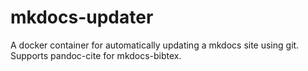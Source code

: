 # mkdocs-updater
A docker container for automatically updating a mkdocs site using git. Supports pandoc-cite for mkdocs-bibtex.
